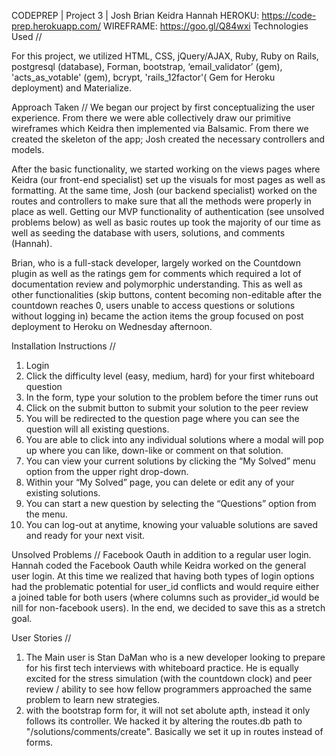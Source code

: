 CODEPREP | Project 3 | Josh Brian Keidra Hannah
HEROKU: https://code-prep.herokuapp.com/
WIREFRAME: https://goo.gl/Q84wxi
Technologies Used //

For this project, we utilized HTML, CSS, jQuery/AJAX, Ruby, Ruby on Rails, postgresql (database), Forman, bootstrap, ‘email_validator’ (gem), 'acts_as_votable' (gem), bcrypt,  'rails_12factor'( Gem for Heroku deployment) and Materialize.

Approach Taken //
We began our project by first conceptualizing the user experience. From there we were able collectively draw our primitive wireframes which Keidra then implemented via Balsamic. From there we created the skeleton of the app; Josh created the necessary controllers and models. 
 
After the basic functionality, we started working on the views pages where Keidra (our front-end specialist) set up the visuals for most pages as well as formatting. At the same time, Josh (our backend specialist) worked on the routes and controllers to make sure that all the methods were properly in place as well. Getting our MVP functionality of authentication (see unsolved problems below) as well as basic routes up took the majority of our time as well as seeding the database with users, solutions, and comments (Hannah). 

Brian, who is a full-stack developer, largely worked on the Countdown plugin as well as the ratings gem for comments which required a lot of documentation review and polymorphic understanding. This as well as other functionalities (skip buttons, content becoming non-editable after the countdown reaches 0, users unable to access questions or solutions without logging in) became the action items the group focused on post deployment to Heroku on Wednesday afternoon. 

Installation Instructions //
1. Login 
2. Click the difficulty level (easy, medium, hard) for your first whiteboard question
3. In the form, type your solution to the problem before the timer runs out
4. Click on the submit button to submit your solution to the peer review
5. You will be redirected to the question page where you can see the question will all existing questions.
6. You are able to click into any individual solutions where a modal will pop up where you can like, down-like or comment on that solution.
7. You can view your current solutions by clicking the “My Solved” menu option from the upper right drop-down. 
8. Within your “My Solved” page, you can delete or edit any of your existing solutions. 
9. You can start a new question by selecting the “Questions” option from the menu.
10. You can log-out at anytime, knowing your valuable solutions are saved and ready for your next visit. 


Unsolved Problems //
Facebook Oauth in addition to a regular user login. Hannah coded the Facebook Oauth while Keidra worked on the general user login. At this time we realized that having both types of login options had the problematic potential for user_id conflicts and would require either a joined table for both users (where columns such as provider_id would be nill for non-facebook users). In the end, we decided to save this as a stretch goal.

User Stories //

1. The Main user is Stan DaMan who is a new developer looking to prepare for his first tech interviews with whiteboard practice. He is equally excited for the stress simulation (with the countdown clock) and peer review / ability to see how fellow programmers approached the same problem to learn new strategies. 
2. with the bootstrap form for, it will not set abolute apth, instead it only follows its controller. We hacked it by altering the routes.db path to "/solutions/comments/create". Basically we set it up in routes instead of forms. 



